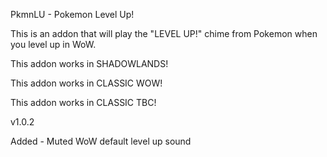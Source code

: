 
PkmnLU - Pokemon Level Up!


This is an addon that will play the "LEVEL UP!" chime from Pokemon when you level up in WoW.


This addon works in SHADOWLANDS!

This addon works in CLASSIC WOW!

This addon works in CLASSIC TBC!


v1.0.2

Added - Muted WoW default level up sound
